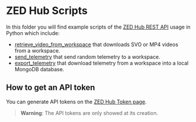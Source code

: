# ZED Hub Scripts

In this folder you will find example scripts of the [ZED Hub REST API](https://www.stereolabs.com/docs/cloud/rest-api/) usage in Python which include:

- [retrieve_video_from_workspace](./retrieve_video_from_workspace/retrieve_video_from_workspace.py) that downloads SVO or MP4 videos from a workspace.
- [send_telemetry](./send_telemetry/send_telemetry.py) that send random telemetry to a workspace.
- [export_telemetry](/scripts/export_telemetry/README.md) that download telemetry from a workspace into a local MongoDB database.

## How to get an API token

You can generate API tokens on the [ZED Hub Token page](https://hub.stereolabs.com/token).

> **Warning**: The API tokens are only showed at its creation.
